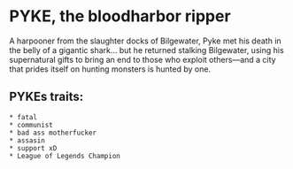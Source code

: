 # PYKE, the bloodharbor ripper
 A harpooner from the slaughter docks of Bilgewater,
 Pyke met his death in the belly of a gigantic shark…
 but he returned stalking Bilgewater, using his supernatural
 gifts to bring an end to those who exploit others—and a city
 that prides itself on hunting monsters is hunted by one.
 
## PYKEs traits:
	* fatal
	* communist
	* bad ass motherfucker
	* assasin
	* support xD
	* League of Legends Champion
